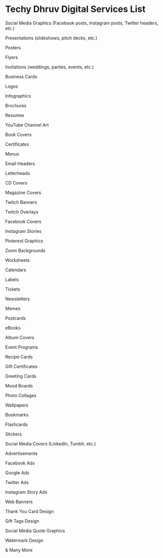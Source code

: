# Techy Dhruv Digital Services List


Social Media Graphics (Facebook posts, Instagram posts, Twitter headers, etc.)

Presentations (slideshows, pitch decks, etc.)

Posters

Flyers

Invitations (weddings, parties, events, etc.)

Business Cards

Logos

Infographics

Brochures

Resumes

YouTube Channel Art

Book Covers

Certificates

Menus

Email Headers

Letterheads

CD Covers

Magazine Covers

Twitch Banners

Twitch Overlays

Facebook Covers

Instagram Stories

Pinterest Graphics

Zoom Backgrounds

Worksheets

Calendars

Labels

Tickets

Newsletters

Memes

Postcards

eBooks

Album Covers

Event Programs

Recipe Cards

Gift Certificates

Greeting Cards

Mood Boards

Photo Collages

Wallpapers

Bookmarks

Flashcards

Stickers

Social Media Covers (LinkedIn, Tumblr, etc.)

Advertisements

Facebook Ads

Google Ads

Twitter Ads

Instagram Story Ads

Web Banners

Thank You Card Design

Gift Tags Design

Social Media Quote Graphics

Watermark Design

& Many More
